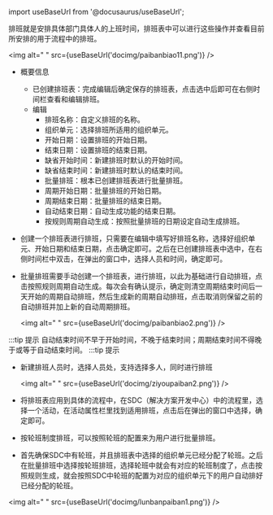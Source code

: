 
import useBaseUrl from '@docusaurus/useBaseUrl';

排班就是安排具体部门具体人的上班时间，排班表中可以进行这些操作并查看目前所安排的用于流程中的排班。

<img alt=" " src={useBaseUrl('docimg/paibanbiao11.png')} />

* 概要信息
  * 已创建排班表：完成编辑后确定保存的排班表，点击选中后即可在右侧时间栏查看和编辑排班。
  * 编辑
    * 排班名称：自定义排班的名称。
    * 组织单元：选择排班所适用的组织单元。
    * 开始日期：设置排班的开始日期。
    * 结束日期：设置排班的结束日期。
    * 缺省开始时间：新建排班时默认的开始时间。
    * 缺省结束时间：新建排班时默认的结束时间。
    * 批量排班：根本已创建排班表进行批量排班。
    * 周期开始日期：批量排班的开始日期。
    * 周期结束日期：批量排班的结束日期。
    * 自动结束日期：自动生成功能的结束日期。
    * 按规则周期自动生成：按照批量排班的日期设定自动生成排班。

* 创建一个排班表进行排班，只需要在编辑中填写好排班名称，选择好组织单元、开始日期和结束日期，点击确定即可。之后在已创建排班表中选中，在右侧时间栏中双击，在弹出的窗口中，选择人员和时间，确定即可。

* 批量排班需要手动创建一个排班表，进行排班，以此为基础进行自动排班，点击按照规则周期自动生成。每次会有确认提示，确定则清空周期结束时间后一天开始的周期自动排班，然后生成新的周期自动排班，点击取消则保留之前的自动排班并加上新的自动周期排班。

  <img alt=" " src={useBaseUrl('docimg/paibanbiao2.png')} />

:::tip 提示
自动结束时间不早于开始时间，不晚于结束时间；周期结束时间不得晚于或等于自动结束时间。
:::tip 提示

* 新建排班人员时，选择人员处，支持选择多人，同时进行排班

  <img alt=" " src={useBaseUrl('docimg/ziyoupaiban2.png')} />

* 将排班表应用到具体的流程中，在SDC（解决方案开发中心）中的流程里，选择一个活动，在活动属性栏里找到适用排班，点击后在弹出的窗口中选择，确定即可。

* 按轮班制度排班，可以按照轮班的配置来为用户进行批量排班。

* 首先确保SDC中有轮班，并且排班表中选择的组织单元已经分配了轮班。之后在批量排班中选择按轮班排班，选择轮班中就会有对应的轮班制度了，点击按照规则生成，就会按照SDC中轮班的配置为对应的组织单元下的用户自动排好已经分配的轮班。

<img alt=" " src={useBaseUrl('docimg/lunbanpaiban1.png')} />